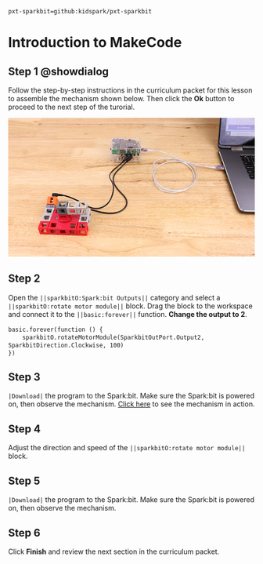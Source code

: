 ```package
pxt-sparkbit=github:kidspark/pxt-sparkbit
```

# Introduction to MakeCode

## Step 1 @showdialog

Follow the step-by-step instructions in the curriculum packet for this lesson to assemble the mechanism shown below. Then click the **Ok** button to proceed to the next step of the turorial.

![1-2-makecode-2](https://raw.githubusercontent.com/KidSpark/tutorials/master/assets/1-2-makecode-2.png)

## Step 2
Open the ``||sparkbitO:Spark:bit Outputs||`` category and select a ``||sparkbitO:rotate motor module||`` block. Drag the block to the workspace and connect it to the ``||basic:forever||`` function. **Change the output to 2**.

```blocks
basic.forever(function () {
    sparkbitO.rotateMotorModule(SparkbitOutPort.Output2, SparkbitDirection.Clockwise, 100)
})
```

## Step 3

``|Download|`` the program to the Spark:bit. Make sure the Spark:bit is powered on, then observe the mechanism. [Click here](https://kidsparkeducation.org/media/2354) to see the mechanism in action.

## Step 4

Adjust the direction and speed of the ``||sparkbitO:rotate motor module||`` block. 

## Step 5 

``|Download|`` the program to the Spark:bit. Make sure the Spark:bit is powered on, then observe the mechanism.

## Step 6

Click **Finish** and review the next section in the curriculum packet.